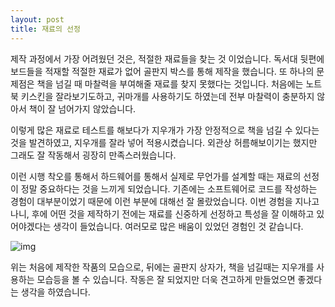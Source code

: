 ```yaml
---
layout: post
title: 재료의 선정
---
```


제작 과정에서 가장 어려웠던 것은, 적절한 재료들을 찾는 것 이었습니다. 독서대 뒷편에 보드들을 적재할 적절한 재료가 없어 골판지 박스를 통해 제작을 했습니다. 또 하나의 문제점은 책을 넘길 때 마찰력을 부여해줄 재료를 찾지 못했다는 것입니다. 처음에는 노트북 키스킨을 잘라보기도하고, 귀마개를 사용하기도 하였는데 전부 마찰력이 충분하지 않아서 책이 잘 넘어가지 않았습니다.

이렇게 많은 재료로 테스트를 해보다가 지우개가 가장 안정적으로 책을 넘길 수 있다는 것을 발견하였고, 지우개를 잘라 넣어 적용시켰습니다. 외관상 허름해보이기는 했지만 그래도 잘 작동해서 굉장히 만족스러웠습니다.

이런 시행 착오를 통해서 하드웨어를 통해서 실제로 무언가를 설계할 때는 재료의 선정이 정말 중요하다는 것을 느끼게 되었습니다. 기존에는 소프트웨어로 코드를 작성하는 경험이 대부분이었기 때문에 이런 부분에 대해선 잘 몰랐었습니다. 이번 경험을 지나고 나니, 후에 어떤 것을 제작하기 전에는 재료를 신중하게 선정하고 특성을 잘 이해하고 있어야겠다는 생각이 들었습니다. 여러모로 많은 배움이 있었던 경험인 것 같습니다.

![img](https://lh5.googleusercontent.com/uFvhSgBsWhn5FZaN0l4X3tc5nRwomo4dHe7YDKLnyR9zjM7ctI7zrs3bwH3SwDIMlEL-9BGuTDwFT7hxX_JJIx-F11DRs5VhDnnuFXV6lW2QsoFQrOewk8QQKXoeaeEJOO79PT18)

위는 처음에 제작한 작품의 모습으로, 뒤에는 골판지 상자가, 책을 넘길때는 지우개를 사용하는 모습등을 볼 수 있습니다. 작동은 잘 되었지만 더욱 견고하게 만들었으면 좋겠다는 생각을 하였습니다.
